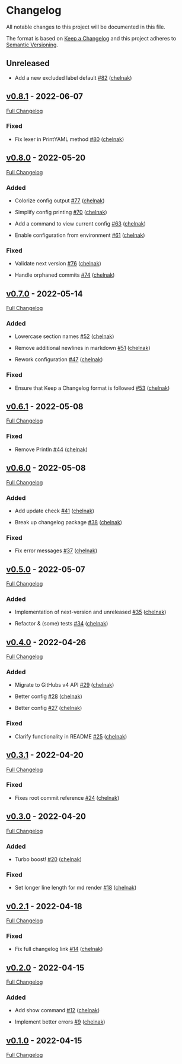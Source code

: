 # Changelog

All notable changes to this project will be documented in this file.

The format is based on [Keep a Changelog](http://keepachangelog.com/en/1.0.0/) and this project adheres to [Semantic Versioning](http://semver.org).

## Unreleased

- Add a new excluded label default [#82](https://github.com/chelnak/gh-changelog/pull/82) ([chelnak](https://github.com/chelnak))

## [v0.8.1](https://github.com/chelnak/gh-changelog/tree/v0.8.1) - 2022-06-07

[Full Changelog](https://github.com/chelnak/gh-changelog/compare/v0.8.0...v0.8.1)

### Fixed

- Fix lexer in PrintYAML method [#80](https://github.com/chelnak/gh-changelog/pull/80) ([chelnak](https://github.com/chelnak))

## [v0.8.0](https://github.com/chelnak/gh-changelog/tree/v0.8.0) - 2022-05-20

[Full Changelog](https://github.com/chelnak/gh-changelog/compare/v0.7.0...v0.8.0)

### Added

- Colorize config output [#77](https://github.com/chelnak/gh-changelog/pull/77) ([chelnak](https://github.com/chelnak))

- Simplify config printing [#70](https://github.com/chelnak/gh-changelog/pull/70) ([chelnak](https://github.com/chelnak))

- Add a command to view current config [#63](https://github.com/chelnak/gh-changelog/pull/63) ([chelnak](https://github.com/chelnak))

- Enable configuration from environment [#61](https://github.com/chelnak/gh-changelog/pull/61) ([chelnak](https://github.com/chelnak))

### Fixed

- Validate next version [#76](https://github.com/chelnak/gh-changelog/pull/76) ([chelnak](https://github.com/chelnak))

- Handle orphaned commits [#74](https://github.com/chelnak/gh-changelog/pull/74) ([chelnak](https://github.com/chelnak))

## [v0.7.0](https://github.com/chelnak/gh-changelog/tree/v0.7.0) - 2022-05-14

[Full Changelog](https://github.com/chelnak/gh-changelog/compare/v0.6.1...v0.7.0)

### Added

- Lowercase section names [#52](https://github.com/chelnak/gh-changelog/pull/52) ([chelnak](https://github.com/chelnak))

- Remove additional newlines in markdown [#51](https://github.com/chelnak/gh-changelog/pull/51) ([chelnak](https://github.com/chelnak))

- Rework configuration [#47](https://github.com/chelnak/gh-changelog/pull/47) ([chelnak](https://github.com/chelnak))

### Fixed

- Ensure that Keep a Changelog format is followed [#53](https://github.com/chelnak/gh-changelog/pull/53) ([chelnak](https://github.com/chelnak))

## [v0.6.1](https://github.com/chelnak/gh-changelog/tree/v0.6.1) - 2022-05-08

[Full Changelog](https://github.com/chelnak/gh-changelog/compare/v0.6.0...v0.6.1)

### Fixed

- Remove Println [#44](https://github.com/chelnak/gh-changelog/pull/44) ([chelnak](https://github.com/chelnak))

## [v0.6.0](https://github.com/chelnak/gh-changelog/tree/v0.6.0) - 2022-05-08

[Full Changelog](https://github.com/chelnak/gh-changelog/compare/v0.5.0...v0.6.0)

### Added

- Add update check [#41](https://github.com/chelnak/gh-changelog/pull/41) ([chelnak](https://github.com/chelnak))

- Break up changelog package [#38](https://github.com/chelnak/gh-changelog/pull/38) ([chelnak](https://github.com/chelnak))

### Fixed

- Fix error messages [#37](https://github.com/chelnak/gh-changelog/pull/37) ([chelnak](https://github.com/chelnak))

## [v0.5.0](https://github.com/chelnak/gh-changelog/tree/v0.5.0) - 2022-05-07

[Full Changelog](https://github.com/chelnak/gh-changelog/compare/v0.4.0...v0.5.0)

### Added

- Implementation of next-version and unreleased [#35](https://github.com/chelnak/gh-changelog/pull/35) ([chelnak](https://github.com/chelnak))

- Refactor & (some) tests [#34](https://github.com/chelnak/gh-changelog/pull/34) ([chelnak](https://github.com/chelnak))

## [v0.4.0](https://github.com/chelnak/gh-changelog/tree/v0.4.0) - 2022-04-26

[Full Changelog](https://github.com/chelnak/gh-changelog/compare/v0.3.1...v0.4.0)

### Added

- Migrate to GitHubs v4 API [#29](https://github.com/chelnak/gh-changelog/pull/29) ([chelnak](https://github.com/chelnak))

- Better config [#28](https://github.com/chelnak/gh-changelog/pull/28) ([chelnak](https://github.com/chelnak))

- Better config [#27](https://github.com/chelnak/gh-changelog/pull/27) ([chelnak](https://github.com/chelnak))

### Fixed

- Clarify functionality in README [#25](https://github.com/chelnak/gh-changelog/pull/25) ([chelnak](https://github.com/chelnak))

## [v0.3.1](https://github.com/chelnak/gh-changelog/tree/v0.3.1) - 2022-04-20

[Full Changelog](https://github.com/chelnak/gh-changelog/compare/v0.3.0...v0.3.1)

### Fixed

- Fixes root commit reference [#24](https://github.com/chelnak/gh-changelog/pull/24) ([chelnak](https://github.com/chelnak))

## [v0.3.0](https://github.com/chelnak/gh-changelog/tree/v0.3.0) - 2022-04-20

[Full Changelog](https://github.com/chelnak/gh-changelog/compare/v0.2.1...v0.3.0)

### Added

- Turbo boost! [#20](https://github.com/chelnak/gh-changelog/pull/20) ([chelnak](https://github.com/chelnak))

### Fixed

- Set longer line length for md render [#18](https://github.com/chelnak/gh-changelog/pull/18) ([chelnak](https://github.com/chelnak))

## [v0.2.1](https://github.com/chelnak/gh-changelog/tree/v0.2.1) - 2022-04-18

[Full Changelog](https://github.com/chelnak/gh-changelog/compare/v0.2.0...v0.2.1)

### Fixed

- Fix full changelog link [#14](https://github.com/chelnak/gh-changelog/pull/14) ([chelnak](https://github.com/chelnak))

## [v0.2.0](https://github.com/chelnak/gh-changelog/tree/v0.2.0) - 2022-04-15

[Full Changelog](https://github.com/chelnak/gh-changelog/compare/v0.1.0...v0.2.0)

### Added

- Add show command [#12](https://github.com/chelnak/gh-changelog/pull/12) ([chelnak](https://github.com/chelnak))

- Implement better errors [#9](https://github.com/chelnak/gh-changelog/pull/9) ([chelnak](https://github.com/chelnak))

## [v0.1.0](https://github.com/chelnak/gh-changelog/tree/v0.1.0) - 2022-04-15

[Full Changelog](https://github.com/chelnak/gh-changelog/compare/42d4c93b23eaf307c5f9712f4c62014fe38332bd...v0.1.0)
